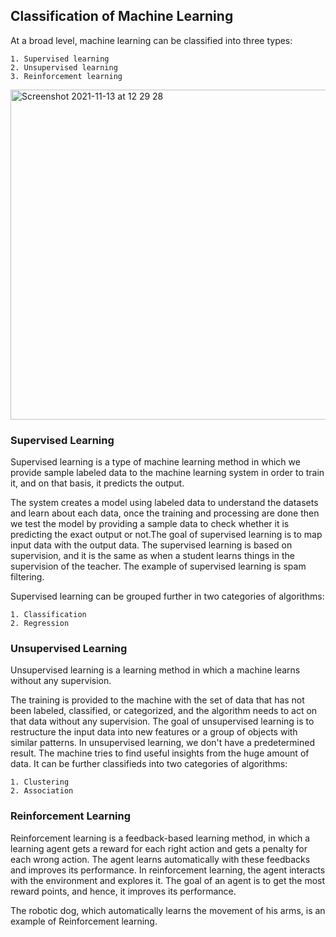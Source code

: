 ## Classification of Machine Learning

At a broad level, machine learning can be classified into three types:

    1. Supervised learning
    2. Unsupervised learning
    3. Reinforcement learning

<img width="528" alt="Screenshot 2021-11-13 at 12 29 28" src="https://user-images.githubusercontent.com/76846542/141609383-5cea9e07-419a-40ea-9298-4bdf2c7aaa4d.png">

### Supervised Learning
Supervised learning is a type of machine learning method in which we provide sample labeled data to the machine learning system in order to train it, and on that basis, it predicts the output.

The system creates a model using labeled data to understand the datasets and learn about each data, once the training and processing are done then we test the model by providing a sample data to check whether it is predicting the exact output or not.The goal of supervised learning is to map input data with the output data. The supervised learning is based on supervision, and it is the same as when a student learns things in the supervision of the teacher. The example of supervised learning is spam filtering.

Supervised learning can be grouped further in two categories of algorithms:

    1. Classification
    2. Regression

### Unsupervised Learning
Unsupervised learning is a learning method in which a machine learns without any supervision.

The training is provided to the machine with the set of data that has not been labeled, classified, or categorized, and the algorithm needs to act on that data without any supervision. The goal of unsupervised learning is to restructure the input data into new features or a group of objects with similar patterns. In unsupervised learning, we don't have a predetermined result. The machine tries to find useful insights from the huge amount of data. It can be further classifieds into two categories of algorithms:

    1. Clustering
    2. Association
    
### Reinforcement Learning
Reinforcement learning is a feedback-based learning method, in which a learning agent gets a reward for each right action and gets a penalty for each wrong action. The agent learns automatically with these feedbacks and improves its performance. In reinforcement learning, the agent interacts with the environment and explores it. The goal of an agent is to get the most reward points, and hence, it improves its performance.

The robotic dog, which automatically learns the movement of his arms, is an example of Reinforcement learning.
